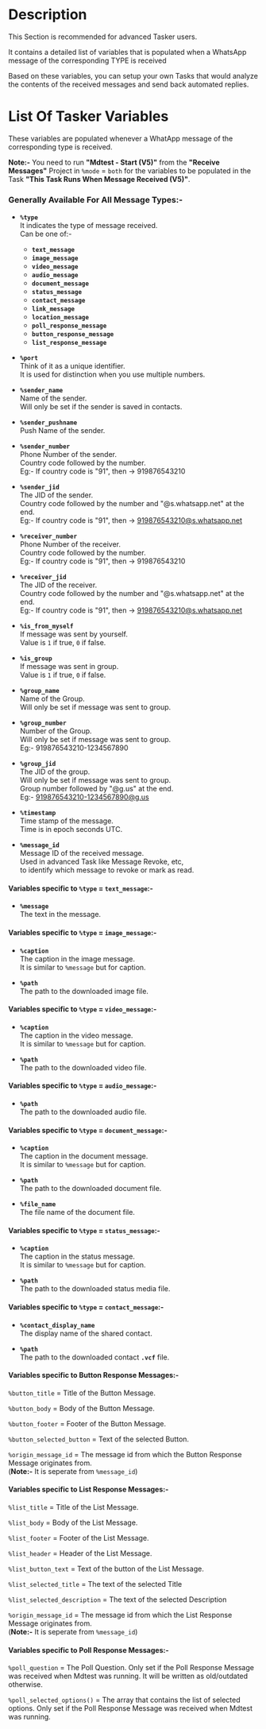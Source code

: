 # Description
This Section is recommended for advanced Tasker users.

It contains a detailed list of variables that is populated when a WhatsApp message of the corresponding TYPE is received

Based on these variables, you can setup your own Tasks that would analyze the contents of the received messages and send back automated replies.

# List Of Tasker Variables
These variables are populated whenever a WhatApp message of the corresponding type is received.

**Note:-** You need to run **"Mdtest - Start (V5)"** from the **"Receive Messages"** Project in `%mode` = `both` for the variables to be populated in the Task **"This Task Runs When Message Received (V5)"**.

### Generally Available For All Message Types:-

- **`%type`**  
  It indicates the type of message received.  
  Can be one of:-
  - **`text_message`**
  - **`image_message`**
  - **`video_message`**
  - **`audio_message`**
  - **`document_message`**
  - **`status_message`**
  - **`contact_message`**
  - **`link_message`**
  - **`location_message`**
  - **`poll_response_message`**
  - **`button_response_message`**
  - **`list_response_message`**

- **`%port`**  
  Think of it as a unique identifier.  
  It is used for distinction when you use multiple numbers.

- **`%sender_name`**  
  Name of the sender.  
  Will only be set if the sender is saved in contacts.

- **`%sender_pushname`**  
  Push Name of the sender.

- **`%sender_number`**  
  Phone Number of the sender.  
  Country code followed by the number.  
  Eg:- If country code is "91", then -> 919876543210

- **`%sender_jid`**  
  The JID of the sender.  
  Country code followed by the number and "@s.whatsapp.net" at the end.  
  Eg:- If country code is "91", then -> 919876543210@s.whatsapp.net

- **`%receiver_number`**  
  Phone Number of the receiver.  
  Country code followed by the number.  
  Eg:- If country code is "91", then -> 919876543210

- **`%receiver_jid`**  
  The JID of the receiver.  
  Country code followed by the number and "@s.whatsapp.net" at the end.  
  Eg:- If country code is "91", then -> 919876543210@s.whatsapp.net

- **`%is_from_myself`**  
  If message was sent by yourself.  
  Value is `1` if true, `0` if false.

- **`%is_group`**  
  If message was sent in group.  
  Value is `1` if true, `0` if false.

- **`%group_name`**  
  Name of the Group.  
  Will only be set if message was sent to group.

- **`%group_number`**  
  Number of the Group.  
  Will only be set if message was sent to group.  
  Eg:- 919876543210-1234567890

- **`%group_jid`**  
  The JID of the group.  
  Will only be set if message was sent to group.  
  Group number followed by "@g.us" at the end.  
  Eg:- 919876543210-1234567890@g.us

- **`%timestamp`**  
  Time stamp of the message.  
  Time is in epoch seconds UTC.

- **`%message_id`**  
  Message ID of the received message.  
  Used in advanced Task like Message Revoke, etc,  
  to identify which message to revoke or mark as read.

#### Variables specific to **`%type` = `text_message`**:-

- **`%message`**  
  The text in the message.

#### Variables specific to **`%type` = `image_message`**:-

- **`%caption`**  
  The caption in the image message.  
  It is similar to `%message` but for caption.

- **`%path`**  
  The path to the downloaded image file.

#### Variables specific to **`%type` = `video_message`**:-

- **`%caption`**  
  The caption in the video message.  
  It is similar to `%message` but for caption.

- **`%path`**  
  The path to the downloaded video file.

#### Variables specific to **`%type` = `audio_message`**:-

- **`%path`**  
  The path to the downloaded audio file.

#### Variables specific to **`%type` = `document_message`**:-

- **`%caption`**  
  The caption in the document message.  
  It is similar to `%message` but for caption.

- **`%path`**  
  The path to the downloaded document file.

- **`%file_name`**  
  The file name of the document file.

#### Variables specific to **`%type` = `status_message`**:-

- **`%caption`**  
  The caption in the status message.  
  It is similar to `%message` but for caption.

- **`%path`**  
  The path to the downloaded status media file.

#### Variables specific to **`%type` = `contact_message`**:-

- **`%contact_display_name`**  
  The display name of the shared contact.

- **`%path`**  
  The path to the downloaded contact **`.vcf`** file.






#### Variables specific to Button Response Messages:-

`%button_title` = Title of the Button Message.

`%button_body` = Body of the Button Message.

`%button_footer` = Footer of the Button Message.

`%button_selected_button` = Text of the selected Button.

`%origin_message_id` = The message id from which the Button Response Message originates from.  
(**Note:-** It is seperate from `%message_id`)

#### Variables specific to List Response Messages:-

`%list_title` = Title of the List Message.

`%list_body` = Body of the List Message.

`%list_footer` = Footer of the List Message.

`%list_header` = Header of the List Message.

`%list_button_text` = Text of the button of the List Message.

`%list_selected_title` = The text of the selected Title

`%list_selected_description` = The text of the  selected Description

`%origin_message_id` = The message id from which the List Response Message originates from.  
(**Note:-** It is seperate from `%message_id`)

#### Variables specific to Poll Response Messages:-

`%poll_question` = The Poll Question. Only set if the Poll Response Message was received when Mdtest was running. It will be written as old/outdated otherwise.

`%poll_selected_options()` = The array that contains the list of selected options. Only set if the Poll Response Message was received when Mdtest was running.
